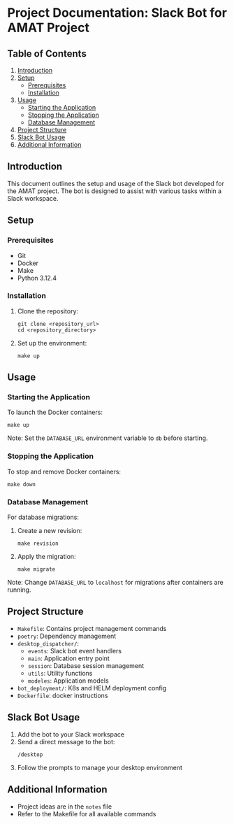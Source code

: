# Project Documentation: Slack Bot for AMAT Project

## Table of Contents
1. [Introduction](#introduction)
2. [Setup](#setup)
   - [Prerequisites](#prerequisites)
   - [Installation](#installation)
3. [Usage](#usage)
   - [Starting the Application](#starting-the-application)
   - [Stopping the Application](#stopping-the-application)
   - [Database Management](#database-management)
4. [Project Structure](#project-structure)
5. [Slack Bot Usage](#slack-bot-usage)
6. [Additional Information](#additional-information)

## Introduction
This document outlines the setup and usage of the Slack bot developed for the AMAT project. The bot is designed to assist with various tasks within a Slack workspace.

## Setup

### Prerequisites
- Git
- Docker
- Make
- Python 3.12.4

### Installation
1. Clone the repository:
   ```
   git clone <repository_url>
   cd <repository_directory>
   ```

2. Set up the environment:
   ```
   make up
   ```

## Usage

### Starting the Application
To launch the Docker containers:
```
make up
```
Note: Set the `DATABASE_URL` environment variable to `db` before starting.

### Stopping the Application
To stop and remove Docker containers:
```
make down
```

### Database Management
For database migrations:
1. Create a new revision:
   ```
   make revision
   ```
2. Apply the migration:
   ```
   make migrate
   ```
Note: Change `DATABASE_URL` to `localhost` for migrations after containers are running.

## Project Structure
- `Makefile`: Contains project management commands
- `poetry`: Dependency management
- `desktop_dispatcher/`:
  - `events`: Slack bot event handlers
  - `main`: Application entry point
  - `session`: Database session management
  - `utils`: Utility functions
  - `modeles`: Application models
- `bot_deployment/`: K8s and HELM deployment config
- `Dockerfile`: docker instructions 

## Slack Bot Usage
1. Add the bot to your Slack workspace
2. Send a direct message to the bot:
   ```
   /desktop
   ```
3. Follow the prompts to manage your desktop environment

## Additional Information
- Project ideas are in the `notes` file
- Refer to the Makefile for all available commands
